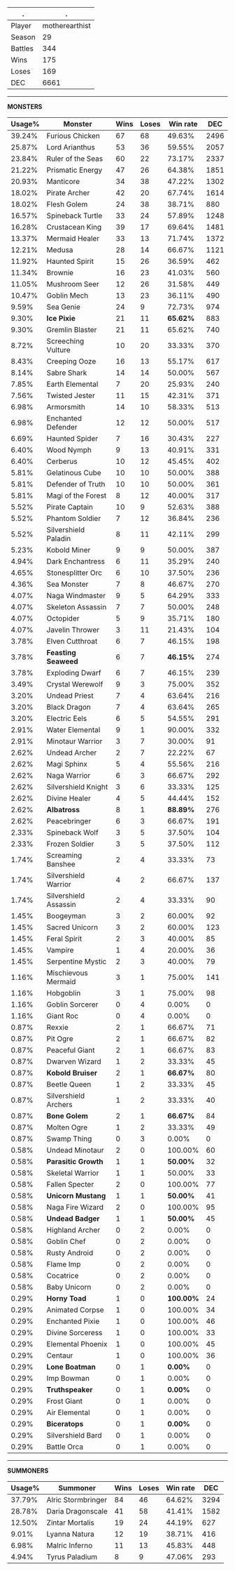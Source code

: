 .|.
|-|-
Player|motherearthist
Season|29
Battles|344
Wins|175
Loses|169
DEC|6661

---
**MONSTERS**

Usage%|Monster|Wins|Loses|Win rate|DEC|
-|-|-|-|-|-|
39.24%|Furious Chicken|67|68|49.63%|2496|
25.87%|Lord Arianthus|53|36|59.55%|2057|
23.84%|Ruler of the Seas|60|22|73.17%|2337|
21.22%|Prismatic Energy|47|26|64.38%|1851|
20.93%|Manticore|34|38|47.22%|1302|
18.02%|Pirate Archer|42|20|67.74%|1614|
18.02%|Flesh Golem|24|38|38.71%|880|
16.57%|Spineback Turtle|33|24|57.89%|1248|
16.28%|Crustacean King|39|17|69.64%|1481|
13.37%|Mermaid Healer|33|13|71.74%|1372|
12.21%|Medusa|28|14|66.67%|1121|
11.92%|Haunted Spirit|15|26|36.59%|462|
11.34%|Brownie|16|23|41.03%|560|
11.05%|Mushroom Seer|12|26|31.58%|449|
10.47%|Goblin Mech|13|23|36.11%|490|
9.59%|Sea Genie|24|9|72.73%|974|
9.30%|**Ice Pixie**|21|11|**65.62%**|883|
9.30%|Gremlin Blaster|21|11|65.62%|740|
8.72%|Screeching Vulture|10|20|33.33%|370|
8.43%|Creeping Ooze|16|13|55.17%|617|
8.14%|Sabre Shark|14|14|50.00%|567|
7.85%|Earth Elemental|7|20|25.93%|240|
7.56%|Twisted Jester|11|15|42.31%|371|
6.98%|Armorsmith|14|10|58.33%|513|
6.98%|Enchanted Defender|12|12|50.00%|517|
6.69%|Haunted Spider|7|16|30.43%|227|
6.40%|Wood Nymph|9|13|40.91%|331|
6.40%|Cerberus|10|12|45.45%|402|
5.81%|Gelatinous Cube|10|10|50.00%|388|
5.81%|Defender of Truth|10|10|50.00%|361|
5.81%|Magi of the Forest|8|12|40.00%|317|
5.52%|Pirate Captain|10|9|52.63%|388|
5.52%|Phantom Soldier|7|12|36.84%|236|
5.52%|Silvershield Paladin|8|11|42.11%|299|
5.23%|Kobold Miner|9|9|50.00%|387|
4.94%|Dark Enchantress|6|11|35.29%|240|
4.65%|Stonesplitter Orc|6|10|37.50%|236|
4.36%|Sea Monster|7|8|46.67%|270|
4.07%|Naga Windmaster|9|5|64.29%|333|
4.07%|Skeleton Assassin|7|7|50.00%|248|
4.07%|Octopider|5|9|35.71%|180|
4.07%|Javelin Thrower|3|11|21.43%|104|
3.78%|Elven Cutthroat|6|7|46.15%|198|
3.78%|**Feasting Seaweed**|6|7|**46.15%**|274|
3.78%|Exploding Dwarf|6|7|46.15%|239|
3.49%|Crystal Werewolf|9|3|75.00%|352|
3.20%|Undead Priest|7|4|63.64%|216|
3.20%|Black Dragon|7|4|63.64%|265|
3.20%|Electric Eels|6|5|54.55%|291|
2.91%|Water Elemental|9|1|90.00%|332|
2.91%|Minotaur Warrior|3|7|30.00%|91|
2.62%|Undead Archer|2|7|22.22%|67|
2.62%|Magi Sphinx|5|4|55.56%|216|
2.62%|Naga Warrior|6|3|66.67%|292|
2.62%|Silvershield Knight|3|6|33.33%|125|
2.62%|Divine Healer|4|5|44.44%|152|
2.62%|**Albatross**|8|1|**88.89%**|276|
2.62%|Peacebringer|6|3|66.67%|191|
2.33%|Spineback Wolf|3|5|37.50%|104|
2.33%|Frozen Soldier|3|5|37.50%|112|
1.74%|Screaming Banshee|2|4|33.33%|73|
1.74%|Silvershield Warrior|4|2|66.67%|137|
1.74%|Silvershield Assassin|2|4|33.33%|90|
1.45%|Boogeyman|3|2|60.00%|92|
1.45%|Sacred Unicorn|3|2|60.00%|123|
1.45%|Feral Spirit|2|3|40.00%|85|
1.45%|Vampire|1|4|20.00%|36|
1.45%|Serpentine Mystic|2|3|40.00%|79|
1.16%|Mischievous Mermaid|3|1|75.00%|141|
1.16%|Hobgoblin|3|1|75.00%|98|
1.16%|Goblin Sorcerer|0|4|0.00%|0|
1.16%|Giant Roc|0|4|0.00%|0|
0.87%|Rexxie|2|1|66.67%|71|
0.87%|Pit Ogre|2|1|66.67%|82|
0.87%|Peaceful Giant|2|1|66.67%|83|
0.87%|Dwarven Wizard|1|2|33.33%|45|
0.87%|**Kobold Bruiser**|2|1|**66.67%**|80|
0.87%|Beetle Queen|1|2|33.33%|45|
0.87%|Silvershield Archers|1|2|33.33%|40|
0.87%|**Bone Golem**|2|1|**66.67%**|84|
0.87%|Molten Ogre|1|2|33.33%|49|
0.87%|Swamp Thing|0|3|0.00%|0|
0.58%|Undead Minotaur|2|0|100.00%|60|
0.58%|**Parasitic Growth**|1|1|**50.00%**|32|
0.58%|Skeletal Warrior|1|1|50.00%|33|
0.58%|Fallen Specter|2|0|100.00%|77|
0.58%|**Unicorn Mustang**|1|1|**50.00%**|41|
0.58%|Naga Fire Wizard|2|0|100.00%|95|
0.58%|**Undead Badger**|1|1|**50.00%**|45|
0.58%|Highland Archer|0|2|0.00%|0|
0.58%|Goblin Chef|0|2|0.00%|0|
0.58%|Rusty Android|0|2|0.00%|0|
0.58%|Flame Imp|0|2|0.00%|0|
0.58%|Cocatrice|0|2|0.00%|0|
0.58%|Baby Unicorn|0|2|0.00%|0|
0.29%|**Horny Toad**|1|0|**100.00%**|24|
0.29%|Animated Corpse|1|0|100.00%|34|
0.29%|Enchanted Pixie|1|0|100.00%|46|
0.29%|Divine Sorceress|1|0|100.00%|33|
0.29%|Elemental Phoenix|1|0|100.00%|45|
0.29%|Centaur|1|0|100.00%|36|
0.29%|**Lone Boatman**|0|1|**0.00%**|0|
0.29%|Imp Bowman|0|1|0.00%|0|
0.29%|**Truthspeaker**|0|1|**0.00%**|0|
0.29%|Frost Giant|0|1|0.00%|0|
0.29%|Air Elemental|0|1|0.00%|0|
0.29%|**Biceratops**|0|1|**0.00%**|0|
0.29%|Silvershield Bard|0|1|0.00%|0|
0.29%|Battle Orca|0|1|0.00%|0|

---
**SUMMONERS**

Usage%|Summoner|Wins|Loses|Win rate|DEC|
-|-|-|-|-|-|
37.79%|Alric Stormbringer|84|46|64.62%|3294|
28.78%|Daria Dragonscale|41|58|41.41%|1582|
12.50%|Zintar Mortalis|19|24|44.19%|627|
9.01%|Lyanna Natura|12|19|38.71%|416|
6.98%|Malric Inferno|11|13|45.83%|448|
4.94%|Tyrus Paladium|8|9|47.06%|293|
